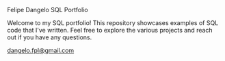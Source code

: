 Felipe Dangelo SQL Portfolio 

Welcome to my SQL portfolio! This repository showcases examples of SQL code that I've written. Feel free to explore the various projects and reach out if you have any questions.

dangelo.fpl@gmail.com
